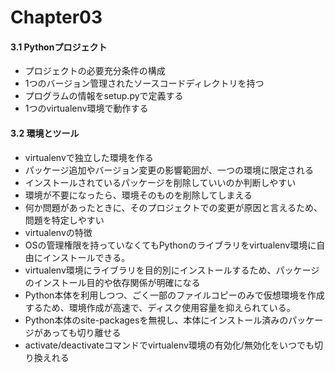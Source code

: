 # Chapter03
#### 3.1 Pythonプロジェクト  
+ プロジェクトの必要充分条件の構成
 + 1つのバージョン管理されたソースコードディレクトリを持つ
 + プログラムの情報をsetup.pyで定義する
 + 1つのvirtualenv環境で動作する
#### 3.2 環境とツール
+ virtualenvで独立した環境を作る
 + パッケージ追加やバージョン変更の影響範囲が、一つの環境に限定される
 + インストールされているパッケージを削除していいのか判断しやすい
 + 環境が不要になったら、環境そのものを削除してしまえる
 + 何か問題があったときに、そのプロジェクトでの変更が原因と言えるため、問題を特定しやすい
+ virtualenvの特徴
 + OSの管理権限を持っていなくてもPythonのライブラリをvirtualenv環境に自由にインストールできる。
 + virtualenv環境にライブラリを目的別にインストールするため、パッケージのインストール目的や依存関係が明確になる
 + Python本体を利用しつつ、ごく一部のファイルコピーのみで仮想環境を作成するため、環境作成が高速で、ディスク使用容量を抑えられている。
 + Python本体のsite-packagesを無視し、本体にインストール済みのパッケージがあっても切り離せる
 + activate/deactivateコマンドでvirtualenv環境の有効化/無効化をいつでも切り換えれる

